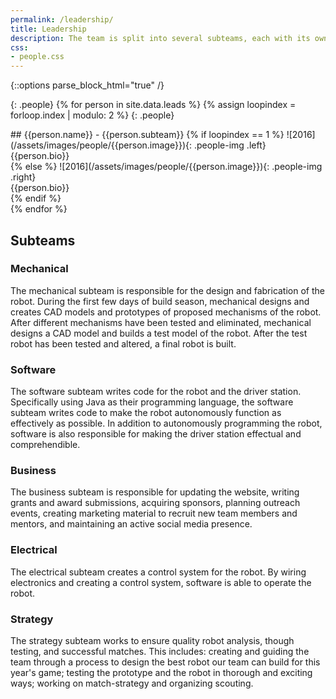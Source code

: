 ```yaml
---
permalink: /leadership/
title: Leadership
description: The team is split into several subteams, each with its own specialty.
css:
- people.css
---
```


{::options parse_block_html="true" /}

{: .people}
{% for person in site.data.leads %}
{% assign loopindex = forloop.index | modulo: 2 %}
{: .people}
<div>
## {{person.name}} - {{person.subteam}}
{% if loopindex == 1 %}
![2016](/assets/images/people/{{person.image}}){: .people-img .left}
<div class="people-text right">
{{person.bio}}
</div>
{% else %}
![2016](/assets/images/people/{{person.image}}){: .people-img .right}
<div class="people-text left">
{{person.bio}}
</div>
{% endif %}
</div>
{% endfor %}

## Subteams

### Mechanical
The mechanical subteam is responsible for the design and fabrication of the
robot. During the first few days of build season, mechanical designs and
creates CAD models and prototypes of proposed mechanisms of the robot. After
different mechanisms have been tested and eliminated, mechanical designs a CAD
model and builds a test model of the robot. After the test robot has been
tested and altered, a final robot is built.

### Software
The software subteam writes code for the robot and the driver station.
Specifically using Java as their programming language, the software subteam
writes code to make the robot autonomously function as effectively as possible.
In addition to autonomously programming the robot, software is also responsible
for making the driver station effectual and comprehendible.

### Business
The business subteam is responsible for updating the website, writing grants
and award submissions, acquiring sponsors, planning outreach events, creating
marketing material to recruit new team members and mentors, and maintaining an
active social media presence.

### Electrical
The electrical subteam creates a control system for the robot. By wiring
electronics and creating a control system, software is able to operate the
robot.

### Strategy
The strategy subteam works to ensure quality robot analysis, though testing,
and successful matches. This includes: creating and guiding the team through a
process to design the best robot our team can build for this year's game;
testing the prototype and the robot in thorough and exciting ways; working on
match-strategy and organizing scouting.
